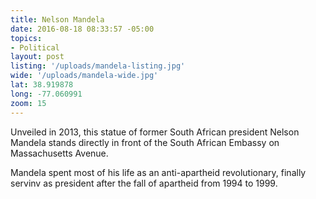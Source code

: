 ```yaml
---
title: Nelson Mandela
date: 2016-08-18 08:33:57 -05:00
topics:
- Political
layout: post
listing: '/uploads/mandela-listing.jpg'
wide: '/uploads/mandela-wide.jpg'
lat: 38.919878
long: -77.060991
zoom: 15
---
```

Unveiled in 2013, this statue of former South African president Nelson Mandela stands directly in front of the South African Embassy on Massachusetts Avenue.

Mandela spent most of his life as an anti-apartheid revolutionary, finally servinv as president after the fall of apartheid from 1994 to 1999.

<!-- more -->
